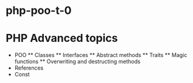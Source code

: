 # php-poo-t-0
# PHP Advanced topics

* POO 
** Classes
** Interfaces
** Abstract methods
** Traits
** Magic functions 
** Overwriting and destructing methods
* References
* Const